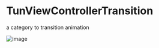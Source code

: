 # TunViewControllerTransition
a category to transition animation

![image](https://github.com/TuYuWang/TunViewControllerTransition/blob/master/effect.gif)
